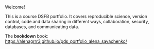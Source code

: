 Welcome! 

This is a course DSFB portfolio. It covers reproducible science, 
version control, code and data sharing in different ways,
collaboration, security, databases, and communicating data. 


The **bookdown** book:  https://alenagrrr3.github.io/pds_portfolio_alena_savachenko/
